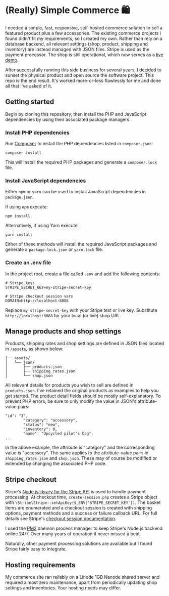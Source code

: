 # (Really) Simple Commerce 🛍️

I needed a simple, fast, responsive, self-hosted commerce solution to sell a featured product plus a few accessories. The existing commerce projects I found didn't fit my requirements, so I created my own. Rather than rely on a database backend, all relevant settings (shop, product, shipping and inventory) are instead managed with JSON files. Stripe is used as the payment processor. The shop is still operational, which now serves as a [live demo](https://airbuddy.io/).

After successfully running this side business for several years, I decided to sunset the physical product and open source the software project. This repo is the end result. It's worked more-or-less flawlessly for me and done all that I've asked of it.

## Getting started
Begin by cloning this repository, then install the PHP and JavaScript dependencies by using their associated package managers.

### Install PHP dependencies

Run [Composer](https://getcomposer.org/) to install the PHP dependencies listed in `composer.json`:
```
composer install
```
This will install the required PHP packages and generate a `composer.lock` file.

### Install JavaScript dependencies

Either `npm` or `yarn` can be used to install JavaScript dependencies in `package.json`.

If using `npm` execute:
```
npm install
```
Alternatively, if using Yarn execute:

```
yarn install
```
Either of these methods will install the required JavaScript packages and generate a `package-lock.json` or `yarn.lock` file.

### Create an .env file
In the project root, create a file called `.env` and add the following contents:

```
# Stripe keys
STRIPE_SECRET_KEY=my-stripe-secret-key

# Stripe checkout session vars
DOMAIN=http://localhost:8888
```

Replace `my-stripe-secret-key` with your Stripe test or live key. Substitute `http://localhost:8888` for your local (or live) shop URL.

## Manage products and shop settings
Products, shipping rates and shop settings are defined in JSON files located in `/assets`, as shown below:

```
├── assets/
│   └── json/
│       ├── products.json
│       ├── shipping_rates.json
│       └── shop.json
```
All relevant details for products you wish to sell are defined in `products.json`. I've retained the original products as examples to help you get started. The product detail fields should be mostly self-explanatory. To prevent PHP errors, be sure to only modify the value in JSON's attribute-value pairs:

```
"id": "3",
        "category": "accessory",
        "status": "new",
        "inventory": 0,
        "name": "Upcycled pilot's bag",
...
```
In the above example, the attribute is "category" and the corresponding value is "accessory". The same applies to the attribute-value pairs in `shipping_rates.json` and `shop.json`. These may of course be modified or extended by changing the associated PHP code.

## Stripe checkout
Stripe's [Node.js library for the Stripe API](https://github.com/stripe/stripe-node) is used to handle payment processing. At checkout time, `create-session.php` creates a Stripe object with `\Stripe\Stripe::setApiKey($_ENV['STRIPE_SECRET_KEY'])`. The basket items are enumerated and a checkout session is created with shipping options, payment methods and a success or failure callback URL. For full details see Stripe's [checkout session documentation](https://stripe.com/docs/api/checkout/sessions/).

I used the [PM2](https://pm2.keymetrics.io/) daemon process manager to keep Stripe's Node.js backend online 24/7. Over many years of operation it never missed a beat.

Naturally, other payment processing solutions are available but I found Stripe fairly easy to integrate.

## Hosting requirements
My commerce site ran reliably on a Linode 1GB Nanode shared server and required almost zero maintenance, apart from periodically updating shop settings and inventories. Your hosting needs may differ.

